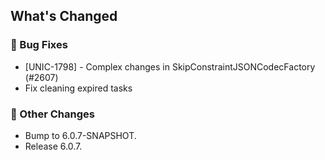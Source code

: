 <!-- Release notes generated using configuration in .github/release.yml at 6.0.7 -->

## What's Changed
### 🐞 Bug Fixes
* [UNIC-1798] - Complex changes in SkipConstraintJSONCodecFactory (#2607)
* Fix cleaning expired tasks
### 🔧 Other Changes
* Bump to 6.0.7-SNAPSHOT.
* Release 6.0.7.
